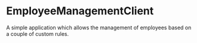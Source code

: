 # EmployeeManagementClient

A simple application which allows the management of employees based on a couple of custom rules.
